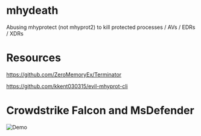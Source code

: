 # mhydeath

Abusing mhyprotect (not mhyprot2) to kill protected processes / AVs / EDRs / XDRs

# Resources
https://github.com/ZeroMemoryEx/Terminator

https://github.com/kkent030315/evil-mhyprot-cli

# Crowdstrike Falcon and MsDefender

![Demo](demo.gif)
